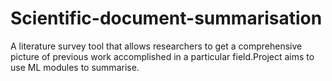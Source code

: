 # Scientific-document-summarisation
A literature survey tool that allows researchers to get a comprehensive picture of previous work accomplished in a particular field.Project aims to use ML modules to summarise.
